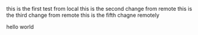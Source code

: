 this is the first test from local
this is the second change from remote
this is the third change from remote
this is the fifth chagne remotely

hello world

